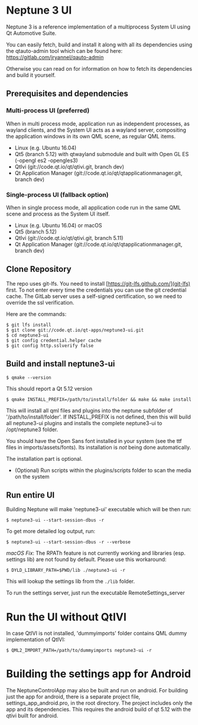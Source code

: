 # Neptune 3 UI

Neptune 3 is a reference implementation of a multiprocess System UI using Qt Automotive Suite.

You can easily fetch, build and install it along with all its dependencies using the qtauto-admin tool which can be found here:
https://gitlab.com/jryannel/qauto-admin

Otherwise you can read on for information on how to fetch its dependencies and build it yourself.

## Prerequisites and dependencies

### Multi-process UI (preferred)

When in multi process mode, application run as independent processes, as wayland clients,
and the System UI acts as a wayland server, compositing the application windows in its own
QML scene, as regular QML items.

* Linux (e.g. Ubuntu 16.04)
* Qt5 (branch 5.12) with qtwayland submodule and built with Open GL ES (-opengl es2 -opengles3)
* QtIvi (git://code.qt.io/qt/qtivi.git, branch dev)
* Qt Application Manager (git://code.qt.io/qt/qtapplicationmanager.git, branch dev)

### Single-process UI (fallback option)

When in single process mode, all application code run in the same QML scene and
process as the System UI itself.

* Linux (e.g. Ubuntu 16.04) or macOS
* Qt5 (branch 5.12)
* QtIvi (git://code.qt.io/qt/qtivi.git, branch 5.11)
* Qt Application Manager (git://code.qt.io/qt/qtapplicationmanager.git, branch dev)

## Clone Repository

The repo uses git-lfs. You need to install [https://git-lfs.github.com/](git-lfs) first. To not enter every time the credentials you can use the git credential cache. The GitLab server uses a self-signed certification, so we need to override the ssl verification.

Here are the commands:

    $ git lfs install
    $ git clone git://code.qt.io/qt-apps/neptune3-ui.git
    $ cd neptune3-ui
    $ git config credential.helper cache
    $ git config http.sslverify false

## Build and install neptune3-ui

    $ qmake --version

This should report a Qt 5.12 version

    $ qmake INSTALL_PREFIX=/path/to/install/folder && make && make install

This will install all qml files and plugins into the neptune subfolder of '/path/to/install/folder'. If INSTALL_PREFIX is not defined, then this will build all neptune3-ui plugins and installs the complete neptune3-ui to /opt/neptune3 folder.

You should have the Open Sans font installed in your system (see the ttf files in imports/assets/fonts). Its installation is *not* being done automatically.

The installation part is optional.

* (Optional) Run scripts within the plugins/scripts folder to scan the media on the system

## Run entire UI

Building Neptune will make 'neptune3-ui' executable which will be then run:

    $ neptune3-ui --start-session-dbus -r

To get more detailed log output, run:

    $ neptune3-ui --start-session-dbus -r --verbose

*macOS Fix*: The RPATh feature is not currently working and libraries (esp. settings lib) are not found by default. Please use this workaround:

    $ DYLD_LIBRARY_PATH=$PWD/lib ./neptune3-ui -r

This will lookup the settings lib from the `./lib` folder.

To run the settings server, just run the executable RemoteSettings_server

# Run the UI without QtIVI

In case QtIVI is not installed, 'dummyimports' folder contains QML dummy implementation of QtIVI:

    $ QML2_IMPORT_PATH=/path/to/dummyimports neptune3-ui -r

# Building the settings app for Android

The NeptuneControlApp may also be built and run on android. For building just the app for android, there is a separate project file, settings_app_android.pro, in the root directory. The project includes only the app and its dependencies. This requires the android build of qt 5.12 with the qtivi built for android.


